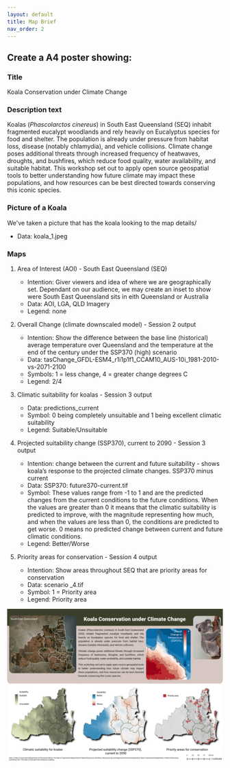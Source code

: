 ```yaml
---
layout: default
title: Map Brief
nav_order: 2
---
```


## Create a A4 poster showing:

### Title
Koala Conservation under Climate Change

### Description text
Koalas (*Phascolarctos cinereus*) in South East Queensland (SEQ) inhabit fragmented eucalypt woodlands and rely heavily on Eucalyptus species for food and shelter. The population is already under pressure from habitat loss, disease (notably chlamydia), and vehicle collisions. Climate change poses additional threats through increased frequency of heatwaves, droughts, and bushfires, which reduce food quality, water availability, and suitable habitat. This workshop set out to apply open source geospatial tools to better understanding how future climate may impact these populations, and how resources can be best directed towards conserving this iconic species.
   
### Picture of a Koala
We've taken a picture that has the koala looking to the map details/
- Data: koala_1.jpeg

### Maps
1. Area of Interest (AOI) - South East Queensland (SEQ)

   - Intention: Giver viewers and idea of where we are geographically set. Dependant on our audience, we may create an inset to show were South East Queensland sits in eith Queensland or Australia
   - Data: AOI, LGA, QLD Imagery
   - Legend: none

3. Overall Change (climate downscaled model) - Session 2 output

    - Intention: Show the difference between the base line (historical) average temperature over Queensland and the temperature at the end of the century under the SSP370 (high) scenario
    - Data: tasChange_GFDL-ESM4_r1i1p1f1_CCAM10_AUS-10i_1981-2010-vs-2071-2100 
    - Symbols: 1 = less change, 4 = greater change degrees C
    - Legend: 2/4

4. Climatic suitability for koalas - Session 3 output

    - Data: predictions_current
    - Symbol: 0 being completely unsuitable and 1 being excellent climatic suitability
    - Legend: Suitable/Unsuitable
      
5. Projected suitability change (SSP370), current to 2090 - Session 3 output 

   - Intention: change between the current and future suitability - shows koala’s response to the projected climate changes. SSP370 minus current
   - Data: SSP370: future370-current.tif
   - Symbol: These values range from -1 to 1 and are the predicted changes from the current conditions to the future conditions. When the values are greater than 0 it means that the climatic suitability is predicted to improve, with the magnitude representing how much, and when the values are less than 0, the conditions are predicted to get worse. 0 means no predicted change between current and future climatic conditions.
   - Legend: Better/Worse

6. Priority areas for conservation - Session 4 output

      - Intention: Show areas throughout SEQ that are priority areas for conservation
      - Data: scenario _4.tif
      - Symbol: 1 = Priority area
      - Legend: Priority area

![End Map](../media/a4_multi-panel_v8.png)
